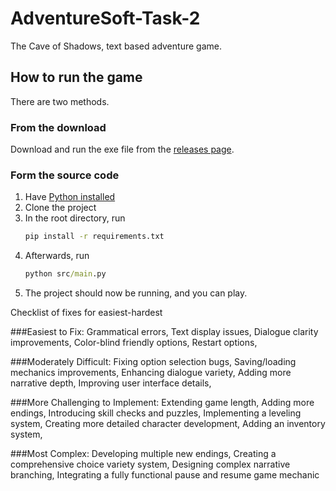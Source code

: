 # AdventureSoft-Task-2

The Cave of Shadows, text based adventure game.

## How to run the game

There are two methods.

### From the download

Download and run the exe file from the [releases page](https://github.com/likes-gay/AdventureSoft-Task-2/releases/latest).

### Form the source code

1. Have [Python installed](https://www.python.org/downloads/)
2. Clone the project
3. In the root directory, run
	```cmd
	pip install -r requirements.txt
	```
5. Afterwards, run
	```cmd
	python src/main.py
	```
7. The project should now be running, and you can play.



Checklist of fixes for easiest-hardest

###Easiest to Fix:
Grammatical errors,
Text display issues,
Dialogue clarity improvements,
Color-blind friendly options,
Restart options,

###Moderately Difficult:
Fixing option selection bugs,
Saving/loading mechanics improvements,
Enhancing dialogue variety,
Adding more narrative depth,
Improving user interface details,

###More Challenging to Implement:
Extending game length,
Adding more endings,
Introducing skill checks and puzzles,
Implementing a leveling system,
Creating more detailed character development,
Adding an inventory system,

###Most Complex:
Developing multiple new endings,
Creating a comprehensive choice variety system,
Designing complex narrative branching,
Integrating a fully functional pause and resume game mechanic
